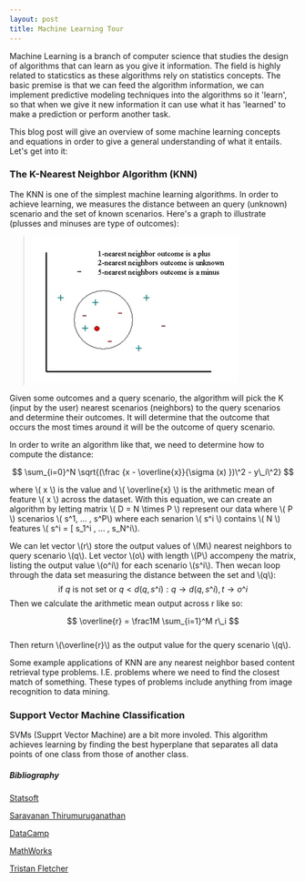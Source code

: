 ```yaml
---
layout: post
title: Machine Learning Tour
---
```

   
Machine Learning is a branch of computer science that studies the design of algorithms that can learn as you give it information. 
The field is highly related to staticstics as these algorithms rely on statistics concepts. The basic premise is that we can feed
the algorithm information, we can implement predictive modeling techniques into the algorithms so it 'learn', so that when we
give it new information it can use what it has 'learned' to make a prediction or perform another task.  
  
This blog post will give an overview of some machine learning concepts and equations in order to give a general understanding of
what it entails. Let's get into it:

### The K-Nearest Neighbor Algorithm (KNN)
The KNN is one of the simplest machine learning algorithms. In order to achieve learning,
we measures the distance between an query (unknown) scenario and the set of known scenarios.
Here's a graph to illustrate (plusses and minuses are type of outcomes):  
  
> ![KNN Graph](../images/knn1.jpg)   

Given some outcomes and a query scenario, the algorithm will pick the K (input by the user)
nearest scenarios (neighbors) to the query scenarios and determine their outcomes. It will 
determine that the outcome that occurs the most times around it will be the outcome of query
scenario.  
  
In order to write an algorithm like that, we need to determine how to compute the distance:    

$$ \sum_{i=0}^N \sqrt{(\frac {x - \overline{x}}{\sigma (x) })\^2 - y\_i\^2} $$

where \\( x \\) is the value and \\( \overline{x} \\) is the arithmetic mean of feature \\( x \\)
across the dataset. With this equation, we can create an algorithm by letting matrix \\( D = N \times P \\) represent our data where \\( P \\) scenarios \\( s\^1, ... , s\^P\\)
where each senarion \\( s\^i \\) contains \\( N \\) features \\( s\^i = [ s\_1\^i , ... , s\_N\^i\\).  
  
We can let vector \\(r\\) store the output values of \\(M\\) nearest neighbors to query scenario \\(q\\). Let vector \\(o\\) 
with length \\(P\\) accompeny the matrix, listing the output value \\(o\^i\\) for each scenario \\(s\^i\\). 
Then wecan loop through the data set measuring the distance between the set and \\(q\\):  
$$ \text{if } q \text{ is not set or } q < d(q,s\^i):q \rightarrow d(q,s\^i), t \rightarrow o\^i $$
Then we calculate the arithmetic mean output across r like so:

$$ \overline{r} = \frac1M \sum_{i=1}^M r\_i $$  
Then return \\(\overline{r}\\) as the output value for the query scenario \\(q\\).  
  
Some example applications of KNN are any nearest neighbor based content retrieval type problems. I.E. 
problems where we need to find the closest match of something. These types of problems include anything from image recognition to data mining.

### Support Vector Machine Classification 
SVMs (Supprt Vector Machine) are a bit more involed. This algorithm achieves learning by finding the best
hyperplane that separates all data points of one class from those of another class.  

##### Bibliography
[Statsoft](http://www.statsoft.com/Textbook/k-Nearest-Neighbors#classification)  

[Saravanan Thirumuruganathan](https://saravananthirumuruganathan.wordpress.com/2010/05/17/a-detailed-introduction-to-k-nearest-neighbor-knn-algorithm/)

[DataCamp](http://blog.datacamp.com/machine-learning-in-r/)

[MathWorks](http://www.mathworks.com/help/stats/support-vector-machines-svm.html)

[Tristan Fletcher](http://www.tristanfletcher.co.uk/SVM%20Explained.pdf)